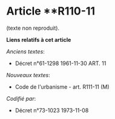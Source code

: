 # Article **R110-11

(texte non reproduit).

**Liens relatifs à cet article**

_Anciens textes_:

  - Décret n°61-1298 1961-11-30 ART. 11

_Nouveaux textes_:

  - Code de l'urbanisme - art. R111-11 (M)

_Codifié par_:

  - Décret n°73-1023 1973-11-08
